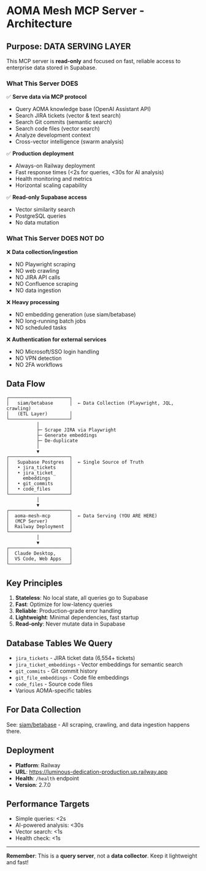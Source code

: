 # AOMA Mesh MCP Server - Architecture

## Purpose: DATA SERVING LAYER

This MCP server is **read-only** and focused on fast, reliable access to enterprise data stored in Supabase.

### What This Server DOES

✅ **Serve data via MCP protocol**
- Query AOMA knowledge base (OpenAI Assistant API)
- Search JIRA tickets (vector & text search)
- Search Git commits (semantic search)
- Search code files (vector search)
- Analyze development context
- Cross-vector intelligence (swarm analysis)

✅ **Production deployment**
- Always-on Railway deployment
- Fast response times (<2s for queries, <30s for AI analysis)
- Health monitoring and metrics
- Horizontal scaling capability

✅ **Read-only Supabase access**
- Vector similarity search
- PostgreSQL queries
- No data mutation

### What This Server DOES NOT DO

❌ **Data collection/ingestion**
- NO Playwright scraping
- NO web crawling
- NO JIRA API calls
- NO Confluence scraping
- NO data ingestion

❌ **Heavy processing**
- NO embedding generation (use siam/betabase)
- NO long-running batch jobs
- NO scheduled tasks

❌ **Authentication for external services**
- NO Microsoft/SSO login handling
- NO VPN detection
- NO 2FA workflows

## Data Flow

```
┌──────────────────────┐
│   siam/betabase      │  ← Data Collection (Playwright, JQL, crawling)
│   (ETL Layer)        │
└──────────────────────┘
           │
           ├─ Scrape JIRA via Playwright
           ├─ Generate embeddings
           ├─ De-duplicate
           │
           ▼
┌──────────────────────┐
│   Supabase Postgres  │  ← Single Source of Truth
│   • jira_tickets     │
│   • jira_ticket_     │
│     embeddings       │
│   • git_commits      │
│   • code_files       │
└──────────────────────┘
           │
           ▼
┌──────────────────────┐
│  aoma-mesh-mcp       │  ← Data Serving (YOU ARE HERE)
│  (MCP Server)        │
│  Railway Deployment  │
└──────────────────────┘
           │
           ▼
┌──────────────────────┐
│  Claude Desktop,     │
│  VS Code, Web Apps   │
└──────────────────────┘
```

## Key Principles

1. **Stateless**: No local state, all queries go to Supabase
2. **Fast**: Optimize for low-latency queries
3. **Reliable**: Production-grade error handling
4. **Lightweight**: Minimal dependencies, fast startup
5. **Read-only**: Never mutate data in Supabase

## Database Tables We Query

- `jira_tickets` - JIRA ticket data (6,554+ tickets)
- `jira_ticket_embeddings` - Vector embeddings for semantic search
- `git_commits` - Git commit history
- `git_file_embeddings` - Code file embeddings
- `code_files` - Source code files
- Various AOMA-specific tables

## For Data Collection

See: [siam/betabase](../siam/README.md) - All scraping, crawling, and data ingestion happens there.

## Deployment

- **Platform**: Railway
- **URL**: https://luminous-dedication-production.up.railway.app
- **Health**: `/health` endpoint
- **Version**: 2.7.0

## Performance Targets

- Simple queries: <2s
- AI-powered analysis: <30s
- Vector search: <1s
- Health check: <1s

---

**Remember**: This is a **query server**, not a **data collector**. Keep it lightweight and fast!
